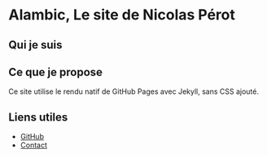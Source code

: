 # Alambic, Le site de Nicolas Pérot

## Qui je suis

## Ce que je propose

Ce site utilise le rendu natif de GitHub Pages avec Jekyll, sans CSS ajouté.

## Liens utiles

- [GitHub](https://github.com)
- [Contact](mailto:test@example.com)
